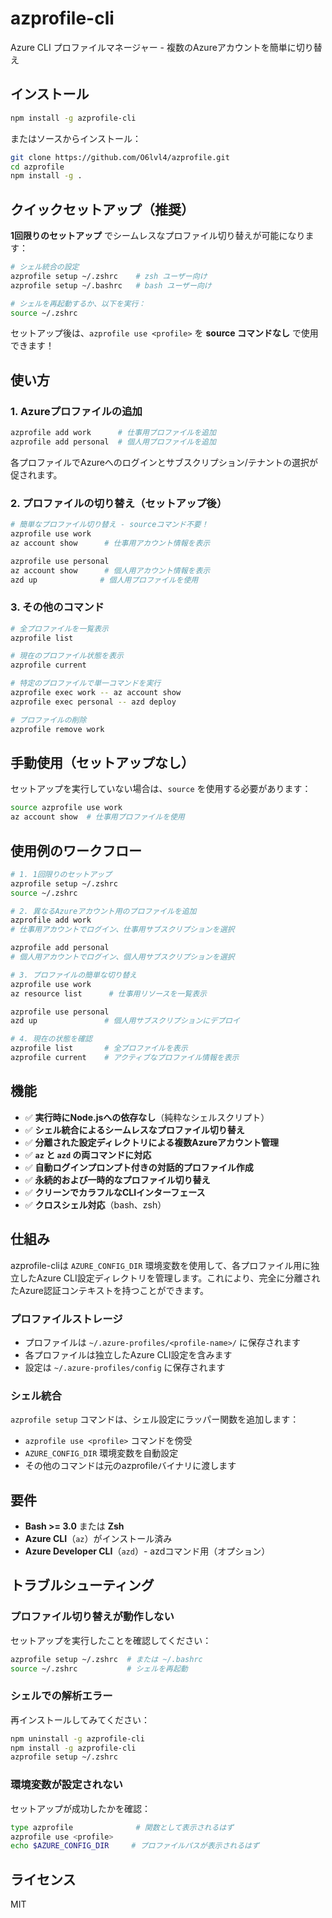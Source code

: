 # azprofile-cli

Azure CLI プロファイルマネージャー - 複数のAzureアカウントを簡単に切り替え

## インストール

```bash
npm install -g azprofile-cli
```

またはソースからインストール：
```bash
git clone https://github.com/O6lvl4/azprofile.git
cd azprofile
npm install -g .
```

## クイックセットアップ（推奨）

**1回限りのセットアップ** でシームレスなプロファイル切り替えが可能になります：

```bash
# シェル統合の設定
azprofile setup ~/.zshrc    # zsh ユーザー向け
azprofile setup ~/.bashrc   # bash ユーザー向け

# シェルを再起動するか、以下を実行：
source ~/.zshrc
```

セットアップ後は、`azprofile use <profile>` を **source コマンドなし** で使用できます！

## 使い方

### 1. Azureプロファイルの追加

```bash
azprofile add work      # 仕事用プロファイルを追加
azprofile add personal  # 個人用プロファイルを追加
```

各プロファイルでAzureへのログインとサブスクリプション/テナントの選択が促されます。

### 2. プロファイルの切り替え（セットアップ後）

```bash
# 簡単なプロファイル切り替え - sourceコマンド不要！
azprofile use work
az account show      # 仕事用アカウント情報を表示

azprofile use personal  
az account show      # 個人用アカウント情報を表示
azd up              # 個人用プロファイルを使用
```

### 3. その他のコマンド

```bash
# 全プロファイルを一覧表示
azprofile list

# 現在のプロファイル状態を表示
azprofile current

# 特定のプロファイルで単一コマンドを実行
azprofile exec work -- az account show
azprofile exec personal -- azd deploy

# プロファイルの削除
azprofile remove work
```

## 手動使用（セットアップなし）

セットアップを実行していない場合は、`source` を使用する必要があります：

```bash
source azprofile use work
az account show  # 仕事用プロファイルを使用
```

## 使用例のワークフロー

```bash
# 1. 1回限りのセットアップ
azprofile setup ~/.zshrc
source ~/.zshrc

# 2. 異なるAzureアカウント用のプロファイルを追加
azprofile add work
# 仕事用アカウントでログイン、仕事用サブスクリプションを選択

azprofile add personal
# 個人用アカウントでログイン、個人用サブスクリプションを選択

# 3. プロファイルの簡単な切り替え
azprofile use work
az resource list      # 仕事用リソースを一覧表示

azprofile use personal
azd up               # 個人用サブスクリプションにデプロイ

# 4. 現在の状態を確認
azprofile list       # 全プロファイルを表示
azprofile current    # アクティブなプロファイル情報を表示
```

## 機能

- ✅ **実行時にNode.jsへの依存なし**（純粋なシェルスクリプト）
- ✅ **シェル統合によるシームレスなプロファイル切り替え**
- ✅ **分離された設定ディレクトリによる複数Azureアカウント管理**
- ✅ **`az` と `azd` の両コマンドに対応**
- ✅ **自動ログインプロンプト付きの対話的プロファイル作成**
- ✅ **永続的および一時的なプロファイル切り替え**
- ✅ **クリーンでカラフルなCLIインターフェース**
- ✅ **クロスシェル対応**（bash、zsh）

## 仕組み

azprofile-cliは `AZURE_CONFIG_DIR` 環境変数を使用して、各プロファイル用に独立したAzure CLI設定ディレクトリを管理します。これにより、完全に分離されたAzure認証コンテキストを持つことができます。

### プロファイルストレージ

- プロファイルは `~/.azure-profiles/<profile-name>/` に保存されます
- 各プロファイルは独立したAzure CLI設定を含みます
- 設定は `~/.azure-profiles/config` に保存されます

### シェル統合

`azprofile setup` コマンドは、シェル設定にラッパー関数を追加します：
- `azprofile use <profile>` コマンドを傍受
- `AZURE_CONFIG_DIR` 環境変数を自動設定
- その他のコマンドは元のazprofileバイナリに渡します

## 要件

- **Bash >= 3.0** または **Zsh**
- **Azure CLI**（`az`）がインストール済み
- **Azure Developer CLI**（`azd`）- azdコマンド用（オプション）

## トラブルシューティング

### プロファイル切り替えが動作しない

セットアップを実行したことを確認してください：
```bash
azprofile setup ~/.zshrc  # または ~/.bashrc
source ~/.zshrc           # シェルを再起動
```

### シェルでの解析エラー

再インストールしてみてください：
```bash
npm uninstall -g azprofile-cli
npm install -g azprofile-cli
azprofile setup ~/.zshrc
```

### 環境変数が設定されない

セットアップが成功したかを確認：
```bash
type azprofile              # 関数として表示されるはず
azprofile use <profile>
echo $AZURE_CONFIG_DIR     # プロファイルパスが表示されるはず
```

## ライセンス

MIT